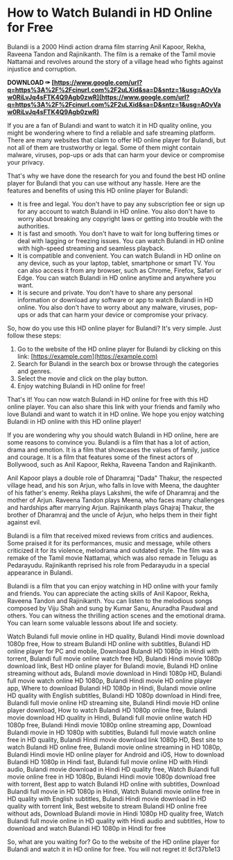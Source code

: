 
 
# How to Watch Bulandi in HD Online for Free
 
Bulandi is a 2000 Hindi action drama film starring Anil Kapoor, Rekha, Raveena Tandon and Rajinikanth. The film is a remake of the Tamil movie Nattamai and revolves around the story of a village head who fights against injustice and corruption.
 
**DOWNLOAD ✑ [https://www.google.com/url?q=https%3A%2F%2Fcinurl.com%2F2uLXid&sa=D&sntz=1&usg=AOvVaw0RiLvJq4sFTK4Q9Agb0zwR](https://www.google.com/url?q=https%3A%2F%2Fcinurl.com%2F2uLXid&sa=D&sntz=1&usg=AOvVaw0RiLvJq4sFTK4Q9Agb0zwR)**


 
If you are a fan of Bulandi and want to watch it in HD quality online, you might be wondering where to find a reliable and safe streaming platform. There are many websites that claim to offer HD online player for Bulandi, but not all of them are trustworthy or legal. Some of them might contain malware, viruses, pop-ups or ads that can harm your device or compromise your privacy.
 
That's why we have done the research for you and found the best HD online player for Bulandi that you can use without any hassle. Here are the features and benefits of using this HD online player for Bulandi:
 
- It is free and legal. You don't have to pay any subscription fee or sign up for any account to watch Bulandi in HD online. You also don't have to worry about breaking any copyright laws or getting into trouble with the authorities.
- It is fast and smooth. You don't have to wait for long buffering times or deal with lagging or freezing issues. You can watch Bulandi in HD online with high-speed streaming and seamless playback.
- It is compatible and convenient. You can watch Bulandi in HD online on any device, such as your laptop, tablet, smartphone or smart TV. You can also access it from any browser, such as Chrome, Firefox, Safari or Edge. You can watch Bulandi in HD online anytime and anywhere you want.
- It is secure and private. You don't have to share any personal information or download any software or app to watch Bulandi in HD online. You also don't have to worry about any malware, viruses, pop-ups or ads that can harm your device or compromise your privacy.

So, how do you use this HD online player for Bulandi? It's very simple. Just follow these steps:

1. Go to the website of the HD online player for Bulandi by clicking on this link: [https://example.com](https://example.com)
2. Search for Bulandi in the search box or browse through the categories and genres.
3. Select the movie and click on the play button.
4. Enjoy watching Bulandi in HD online for free!

That's it! You can now watch Bulandi in HD online for free with this HD online player. You can also share this link with your friends and family who love Bulandi and want to watch it in HD online. We hope you enjoy watching Bulandi in HD online with this HD online player!
  
If you are wondering why you should watch Bulandi in HD online, here are some reasons to convince you. Bulandi is a film that has a lot of action, drama and emotion. It is a film that showcases the values of family, justice and courage. It is a film that features some of the finest actors of Bollywood, such as Anil Kapoor, Rekha, Raveena Tandon and Rajinikanth.
 
Anil Kapoor plays a double role of Dharamraj "Dada" Thakur, the respected village head, and his son Arjun, who falls in love with Meena, the daughter of his father's enemy. Rekha plays Lakshmi, the wife of Dharamraj and the mother of Arjun. Raveena Tandon plays Meena, who faces many challenges and hardships after marrying Arjun. Rajinikanth plays Ghajraj Thakur, the brother of Dharamraj and the uncle of Arjun, who helps them in their fight against evil.
 
Bulandi is a film that received mixed reviews from critics and audiences. Some praised it for its performances, music and message, while others criticized it for its violence, melodrama and outdated style. The film was a remake of the Tamil movie Nattamai, which was also remade in Telugu as Pedarayudu. Rajinikanth reprised his role from Pedarayudu in a special appearance in Bulandi.
 
Bulandi is a film that you can enjoy watching in HD online with your family and friends. You can appreciate the acting skills of Anil Kapoor, Rekha, Raveena Tandon and Rajinikanth. You can listen to the melodious songs composed by Viju Shah and sung by Kumar Sanu, Anuradha Paudwal and others. You can witness the thrilling action scenes and the emotional drama. You can learn some valuable lessons about life and society.
 
Watch Bulandi full movie online in HD quality,  Bulandi Hindi movie download 1080p free,  How to stream Bulandi HD online with subtitles,  Bulandi HD online player for PC and mobile,  Download Bulandi HD 1080p in Hindi with torrent,  Bulandi full movie online watch free HD,  Bulandi Hindi movie 1080p download link,  Best HD online player for Bulandi movie,  Bulandi HD online streaming without ads,  Bulandi movie download in Hindi 1080p HD,  Bulandi full movie watch online HD 1080p,  Bulandi Hindi movie HD online player app,  Where to download Bulandi HD 1080p in Hindi,  Bulandi movie online HD quality with English subtitles,  Bulandi HD 1080p download in Hindi free,  Bulandi full movie online HD streaming site,  Bulandi Hindi movie HD online player download,  How to watch Bulandi HD 1080p online free,  Bulandi movie download HD quality in Hindi,  Bulandi full movie online watch HD 1080p free,  Bulandi Hindi movie 1080p online streaming app,  Download Bulandi movie in HD 1080p with subtitles,  Bulandi full movie watch online free in HD quality,  Bulandi Hindi movie download link 1080p HD,  Best site to watch Bulandi HD online free,  Bulandi movie online streaming in HD 1080p,  Bulandi Hindi movie HD online player for Android and iOS,  How to download Bulandi HD 1080p in Hindi fast,  Bulandi full movie online HD with Hindi audio,  Bulandi movie download in Hindi HD quality free,  Watch Bulandi full movie online free in HD 1080p,  Bulandi Hindi movie 1080p download free with torrent,  Best app to watch Bulandi HD online with subtitles,  Download Bulandi full movie in HD 1080p in Hindi,  Watch Bulandi movie online free in HD quality with English subtitles,  Bulandi Hindi movie download in HD quality with torrent link,  Best website to stream Bulandi HD online free without ads,  Download Bulandi movie in Hindi 1080p HD quality free,  Watch Bulandi full movie online in HD quality with Hindi audio and subtitles,  How to download and watch Bulandi HD 1080p in Hindi for free
 
So, what are you waiting for? Go to the website of the HD online player for Bulandi and watch it in HD online for free. You will not regret it!
 8cf37b1e13
 
